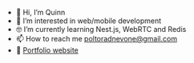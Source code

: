 - 👋 Hi, I’m Quinn
- 👀 I’m interested in web/mobile development
- 🤓 I’m currently learning Nest.js, WebRTC and Redis
- 📫 How to reach me poltoradnevone@gmail.com
- 💼 [Portfolio website](https://alexey-my-portfolio.netlify.app/)

<!---
lifeisbeautifu1/lifeisbeautifu1 is a ✨ special ✨ repository because its `README.md` (this file) appears on your GitHub profile.
You can click the Preview link to take a look at your changes.
--->

